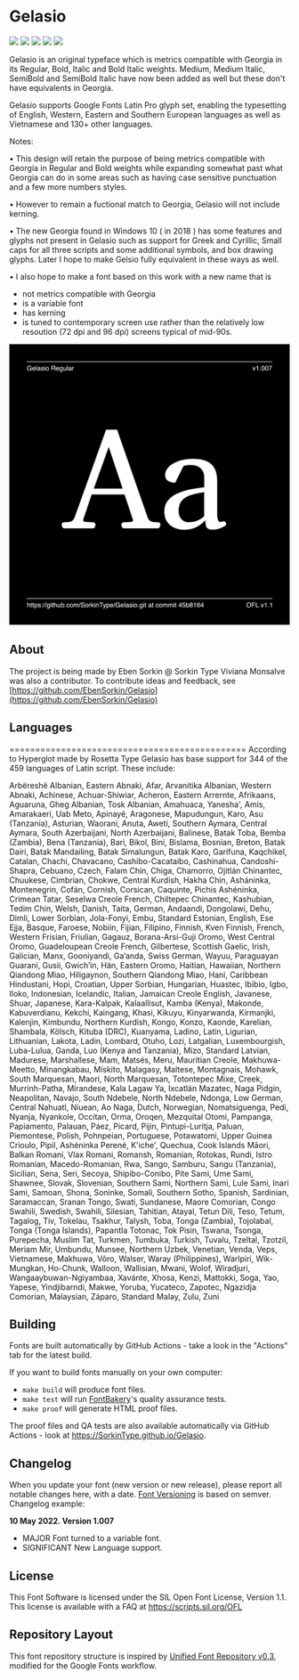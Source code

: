 # Gelasio

[![][Fontbakery]](https://SorkinType.github.io/Gelasio/fontbakery/fontbakery-report.html)
[![][Universal]](https://SorkinType.github.io/Gelasio/fontbakery/fontbakery-report.html)
[![][GF Profile]](https://SorkinType.github.io/Gelasio/fontbakery/fontbakery-report.html)
[![][Outline Correctness]](https://SorkinType.github.io/Gelasio/fontbakery/fontbakery-report.html)
[![][Shaping]](https://SorkinType.github.io/Gelasio/fontbakery/fontbakery-report.html)

[Fontbakery]: https://img.shields.io/endpoint?url=https%3A%2F%2Fraw.githubusercontent.com%2FSorkinType%2FGelasio%2Fgh-pages%2Fbadges%2Foverall.json
[GF Profile]: https://img.shields.io/endpoint?url=https%3A%2F%2Fraw.githubusercontent.com%2FSorkinType%2FGelasio%2Fgh-pages%2Fbadges%2FGoogleFonts.json
[Outline Correctness]: https://img.shields.io/endpoint?url=https%3A%2F%2Fraw.githubusercontent.com%2FSorkinType%2FGelasio%2Fgh-pages%2Fbadges%2FOutlineCorrectnessChecks.json
[Shaping]: https://img.shields.io/endpoint?url=https%3A%2F%2Fraw.githubusercontent.com%2FSorkinType%2FGelasio%2Fgh-pages%2Fbadges%2FShapingChecks.json
[Universal]: https://img.shields.io/endpoint?url=https%3A%2F%2Fraw.githubusercontent.com%2FSorkinType%2FGelasio%2Fgh-pages%2Fbadges%2FUniversal.json

Gelasio is an original typeface which is metrics compatible with Georgia in its Regular, Bold, Italic and Bold Italic weights. Medium, Medium Italic, SemiBold and SemiBold Italic have now been added as well but these don't have equivalents in Georgia.

Gelasio supports Google Fonts Latin Pro glyph set, enabling the typesetting of English, Western, Eastern and Southern European languages as well as Vietnamese and 130+ other languages.

Notes:

• This design will retain the purpose of being metrics compatible with Georgia in Regular and Bold weights while expanding somewhat past what Georgia can do in some areas such as having case sensitive punctuation and a few more numbers styles.

• However to remain a fuctional match to Georgia, Gelasio will not include kerning.

• The new Georgia found in Windows 10 ( in 2018 ) has some features and glyphs not present in Gelasio such as support for Greek and Cyrillic, Small caps for all three scripts and some additional symbols, and box drawing glyphs. Later I hope to make Gelsio fully equivalent in these ways as well.

•  I also hope to make a font based on this work with a new name that is
 - not metrics compatible with Georgia
 - is a variable font
 - has kerning
 - is tuned to contemporary screen use rather than the relatively low resoution (72 dpi and 96 dpi) screens typical of mid-90s.

![Sample Image](documentation/image1.png)

## About

The project is being made by Eben Sorkin @ Sorkin Type
Viviana Monsalve was also a contributor.
To contribute ideas and feedback, see [https://github.com/EbenSorkin/Gelasio](https://github.com/EbenSorkin/Gelasio)

## Languages

==============================================
According to Hyperglot made by Rosetta Type Gelasio has base support for 344 of the 459 languages of Latin script. These include:

Arbëreshë Albanian, Eastern Abnaki, Afar, Arvanitika Albanian, Western Abnaki, Achinese, Achuar-Shiwiar, Acheron, Eastern Arrernte, Afrikaans, Aguaruna, Gheg Albanian, Tosk Albanian, Amahuaca, Yanesha', Amis, Amarakaeri, Uab Meto, Apinayé, Aragonese, Mapudungun, Karo, Asu (Tanzania), Asturian, Waorani, Anuta, Awetí, Southern Aymara, Central Aymara, South Azerbaijani, North Azerbaijani, Balinese, Batak Toba, Bemba (Zambia), Bena (Tanzania), Bari, Bikol, Bini, Bislama, Bosnian, Breton, Batak Dairi, Batak Mandailing, Batak Simalungun, Batak Karo, Garifuna, Kaqchikel, Catalan, Chachi, Chavacano, Cashibo-Cacataibo, Cashinahua, Candoshi-Shapra, Cebuano, Czech, Falam Chin, Chiga, Chamorro, Ojitlán Chinantec, Chuukese, Cimbrian, Chokwe, Central Kurdish, Hakha Chin, Asháninka, Montenegrin, Cofán, Cornish, Corsican, Caquinte, Pichis Ashéninka, Crimean Tatar, Seselwa Creole French, Chiltepec Chinantec, Kashubian, Tedim Chin, Welsh, Danish, Taita, German, Andaandi, Dongolawi, Dehu, Dimli, Lower Sorbian, Jola-Fonyi, Embu, Standard Estonian, English, Ese Ejja, Basque, Faroese, Nobiin, Fijian, Filipino, Finnish, Kven Finnish, French, Western Frisian, Friulian, Gagauz, Borana-Arsi-Guji Oromo, West Central Oromo, Guadeloupean Creole French, Gilbertese, Scottish Gaelic, Irish, Galician, Manx, Gooniyandi, Ga’anda, Swiss German, Wayuu, Paraguayan Guaraní, Gusii, Gwichʼin, Hän, Eastern Oromo, Haitian, Hawaiian, Northern Qiandong Miao, Hiligaynon, Southern Qiandong Miao, Hani, Caribbean Hindustani, Hopi, Croatian, Upper Sorbian, Hungarian, Huastec, Ibibio, Igbo, Iloko, Indonesian, Icelandic, Italian, Jamaican Creole English, Javanese, Shuar, Japanese, Kara-Kalpak, Kalaallisut, Kamba (Kenya), Makonde, Kabuverdianu, Kekchí, Kaingang, Khasi, Kikuyu, Kinyarwanda, Kirmanjki, Kalenjin, Kimbundu, Northern Kurdish, Kongo, Konzo, Kaonde, Karelian, Shambala, Kölsch, Kituba (DRC), Kuanyama, Ladino, Latin, Ligurian, Lithuanian, Lakota, Ladin, Lombard, Otuho, Lozi, Latgalian, Luxembourgish, Luba-Lulua, Ganda, Luo (Kenya and Tanzania), Mizo, Standard Latvian, Madurese, Marshallese, Mam, Matsés, Meru, Mauritian Creole, Makhuwa-Meetto, Minangkabau, Mískito, Malagasy, Maltese, Montagnais, Mohawk, South Marquesan, Maori, North Marquesan, Totontepec Mixe, Creek, Murrinh-Patha, Mirandese, Kala Lagaw Ya, Ixcatlán Mazatec, Naga Pidgin, Neapolitan, Navajo, South Ndebele, North Ndebele, Ndonga, Low German, Central Nahuatl, Niuean, Ao Naga, Dutch, Norwegian, Nomatsiguenga, Pedi, Nyanja, Nyankole, Occitan, Orma, Oroqen, Mezquital Otomi, Pampanga, Papiamento, Palauan, Páez, Picard, Pijin, Pintupi-Luritja, Paluan, Piemontese, Polish, Pohnpeian, Portuguese, Potawatomi, Upper Guinea Crioulo, Pipil, Ashéninka Perené, K'iche', Quechua, Cook Islands Māori, Balkan Romani, Vlax Romani, Romansh, Romanian, Rotokas, Rundi, Istro Romanian, Macedo-Romanian, Rwa, Sango, Samburu, Sangu (Tanzania), Sicilian, Sena, Seri, Secoya, Shipibo-Conibo, Pite Sami, Ume Sami, Shawnee, Slovak, Slovenian, Southern Sami, Northern Sami, Lule Sami, Inari Sami, Samoan, Shona, Soninke, Somali, Southern Sotho, Spanish, Sardinian, Saramaccan, Sranan Tongo, Swati, Sundanese, Maore Comorian, Congo Swahili, Swedish, Swahili, Silesian, Tahitian, Atayal, Tetun Dili, Teso, Tetum, Tagalog, Tiv, Tokelau, Tsakhur, Talysh, Toba, Tonga (Zambia), Tojolabal, Tonga (Tonga Islands), Papantla Totonac, Tok Pisin, Tswana, Tsonga, Purepecha, Muslim Tat, Turkmen, Tumbuka, Turkish, Tuvalu, Tzeltal, Tzotzil, Meriam Mir, Umbundu, Munsee, Northern Uzbek, Venetian, Venda, Veps, Vietnamese, Makhuwa, Võro, Walser, Waray (Philippines), Warlpiri, Wik-Mungkan, Ho-Chunk, Walloon, Wallisian, Mwani, Wolof, Wiradjuri, Wangaaybuwan-Ngiyambaa, Xavánte, Xhosa, Kenzi, Mattokki, Soga, Yao, Yapese, Yindjibarndi, Makwe, Yoruba, Yucateco, Zapotec, Ngazidja Comorian, Malaysian, Záparo, Standard Malay, Zulu, Zuni

## Building

Fonts are built automatically by GitHub Actions - take a look in the "Actions" tab for the latest build.

If you want to build fonts manually on your own computer:

* `make build` will produce font files.
* `make test` will run [FontBakery](https://github.com/googlefonts/fontbakery)'s quality assurance tests.
* `make proof` will generate HTML proof files.

The proof files and QA tests are also available automatically via GitHub Actions - look at https://SorkinType.github.io/Gelasio.

## Changelog

When you update your font (new version or new release), please report all notable changes here, with a date.
[Font Versioning](https://github.com/googlefonts/gf-docs/tree/main/Spec#font-versioning) is based on semver. 
Changelog example:

**10 May 2022. Version 1.007**

- MAJOR Font turned to a variable font.
- SIGNIFICANT New Language support.

## License

This Font Software is licensed under the SIL Open Font License, Version 1.1.
This license is available with a FAQ at
https://scripts.sil.org/OFL

## Repository Layout

This font repository structure is inspired by [Unified Font Repository v0.3](https://github.com/unified-font-repository/Unified-Font-Repository), modified for the Google Fonts workflow.
